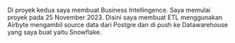 Di proyek kedua saya membuat Business Intellingence. Saya memulai proyek pada 25 November 2023. Disini saya membuat ETL menggunakan Airbyte mengambil source data dari Postgre dan di push ke Datawarehouse yang saya buat yaitu Snowflake.
